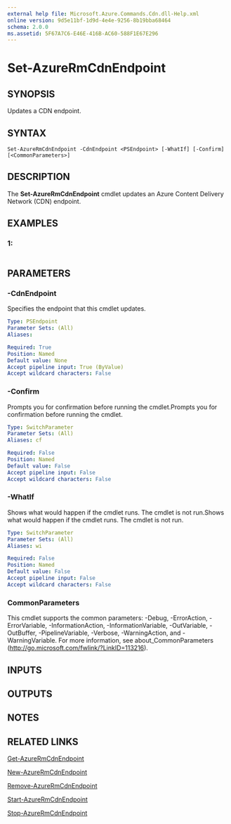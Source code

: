 ```yaml
---
external help file: Microsoft.Azure.Commands.Cdn.dll-Help.xml
online version: 9d5e11bf-1d9d-4e4e-9256-8b19bba68464
schema: 2.0.0
ms.assetid: 5F67A7C6-E46E-416B-AC60-588F1E67E296
---
```


# Set-AzureRmCdnEndpoint

## SYNOPSIS
Updates a CDN endpoint.

## SYNTAX

```
Set-AzureRmCdnEndpoint -CdnEndpoint <PSEndpoint> [-WhatIf] [-Confirm] [<CommonParameters>]
```

## DESCRIPTION
The **Set-AzureRmCdnEndpoint** cmdlet updates an Azure Content Delivery Network (CDN) endpoint.

## EXAMPLES

### 1:
```

```

## PARAMETERS

### -CdnEndpoint
Specifies the endpoint that this cmdlet updates.

```yaml
Type: PSEndpoint
Parameter Sets: (All)
Aliases: 

Required: True
Position: Named
Default value: None
Accept pipeline input: True (ByValue)
Accept wildcard characters: False
```

### -Confirm
Prompts you for confirmation before running the cmdlet.Prompts you for confirmation before running the cmdlet.

```yaml
Type: SwitchParameter
Parameter Sets: (All)
Aliases: cf

Required: False
Position: Named
Default value: False
Accept pipeline input: False
Accept wildcard characters: False
```

### -WhatIf
Shows what would happen if the cmdlet runs.
The cmdlet is not run.Shows what would happen if the cmdlet runs.
The cmdlet is not run.

```yaml
Type: SwitchParameter
Parameter Sets: (All)
Aliases: wi

Required: False
Position: Named
Default value: False
Accept pipeline input: False
Accept wildcard characters: False
```

### CommonParameters
This cmdlet supports the common parameters: -Debug, -ErrorAction, -ErrorVariable, -InformationAction, -InformationVariable, -OutVariable, -OutBuffer, -PipelineVariable, -Verbose, -WarningAction, and -WarningVariable. For more information, see about_CommonParameters (http://go.microsoft.com/fwlink/?LinkID=113216).

## INPUTS

## OUTPUTS

## NOTES

## RELATED LINKS

[Get-AzureRmCdnEndpoint](.\Get-AzureRmCdnEndpoint.md)

[New-AzureRmCdnEndpoint](.\New-AzureRmCdnEndpoint.md)

[Remove-AzureRmCdnEndpoint](.\Remove-AzureRmCdnEndpoint.md)

[Start-AzureRmCdnEndpoint](.\Start-AzureRmCdnEndpoint.md)

[Stop-AzureRmCdnEndpoint](.\Stop-AzureRmCdnEndpoint.md)


